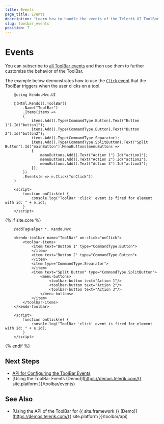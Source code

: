 ```yaml
---
title: Events
page_title: Events
description: "Learn how to handle the events of the Telerik UI ToolBar component for {{ site.framework }}."
slug: toolbar_events
position: 7
---
```


# Events

You can subscribe to [all ToolBar events](/api/kendo.mvc.ui.fluent/toolbareventbuilder) and then use them to further customize the behavior of the ToolBar.

The example below demonstrates how to use the [`Click` event](/api/kendo.mvc.ui.fluent/toolbareventbuilder#clicksystemstring) that the ToolBar triggers when the user clicks on a tool.

```HtmlHelper
    @using Kendo.Mvc.UI

    @(Html.Kendo().ToolBar()
        .Name("ToolBar")
        .Items(items =>
        {
            items.Add().Type(CommandType.Button).Text("Button 1").Id("button1");
            items.Add().Type(CommandType.Button).Text("Button 2").Id("button2");
            items.Add().Type(CommandType.Separator);
            items.Add().Type(CommandType.SplitButton).Text("Split Button").Id("mainButton").MenuButtons(menuButtons =>
            {
                menuButtons.Add().Text("Action 1").Id("action1");
                menuButtons.Add().Text("Action 2").Id("action2");
                menuButtons.Add().Text("Action 3").Id("action3");
            });
        })
        .Events(e => e.Click("onClick"))
    )

    <script>
        function onClick(e) {
            console.log("ToolBar 'click' event is fired for element with id: " + e.id);
        }
    </script>
```
{% if site.core %}
```TagHelper
    @addTagHelper *, Kendo.Mvc

    <kendo-toolbar name="ToolBar" on-click="onClick">
        <toolbar-items>
            <item text="Button 1" type="CommandType.Button">
            </item>
            <item text="Button 2" type="CommandType.Button">
            </item>
            <item type="CommandType.Separator">
            </item>
            <item text="Split Button" type="CommandType.SplitButton">
                <menu-buttons>
                    <toolbar-button text="Action 1"/>
                    <toolbar-button text="Action 2"/>
                    <toolbar-button text="Action 3"/>
                </menu-buttons>
            </item>
        </toolbar-items>
    </kendo-toolbar>

    <script>
        function onClick(e) {
            console.log("ToolBar 'click' event is fired for element with id: " + e.id);
        }
    </script>
```
{% endif %}

## Next Steps

* [API for Configuring the ToolBar Events](/api/kendo.mvc.ui.fluent/toolbareventbuilder)
* [Using the ToolBar Events (Demo)](https://demos.telerik.com/{{ site.platform }}/toolbar/events)

## See Also

* [Using the API of the ToolBar for {{ site.framework }} (Demo)](https://demos.telerik.com/{{ site.platform }}/toolbar/api)
